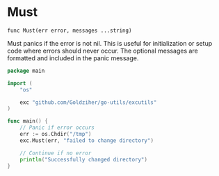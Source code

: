 # Must

`func Must(err error, messages ...string)`

Must panics if the error is not nil. This is useful for initialization or setup code where errors should never occur. The optional messages are formatted and included in the panic message.

```go
package main

import (
	"os"

	exc "github.com/Goldziher/go-utils/excutils"
)

func main() {
	// Panic if error occurs
	err := os.Chdir("/tmp")
	exc.Must(err, "failed to change directory")

	// Continue if no error
	println("Successfully changed directory")
}
```
